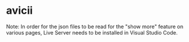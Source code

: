 # avicii 

Note: In order for the json files to be read for the "show more" feature on various pages, Live Server needs to be installed in Visual Studio Code.
